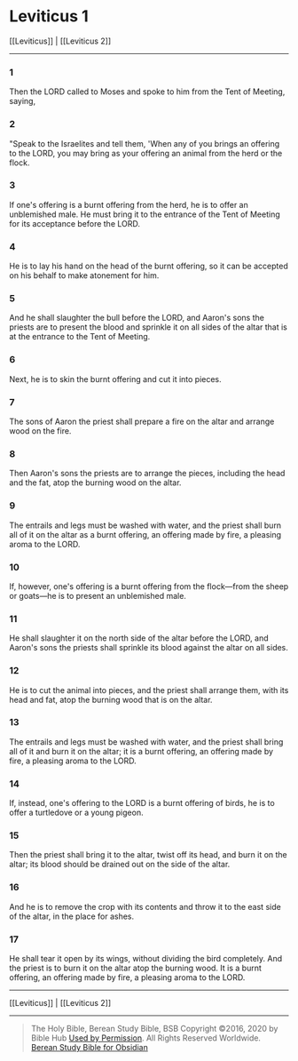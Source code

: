 # Leviticus 1

[[Leviticus]] | [[Leviticus 2]]

---

### 1
Then the LORD called to Moses and spoke to him from the Tent of Meeting, saying,

### 2
"Speak to the Israelites and tell them, 'When any of you brings an offering to the LORD, you may bring as your offering an animal from the herd or the flock.

### 3
If one's offering is a burnt offering from the herd, he is to offer an unblemished male. He must bring it to the entrance of the Tent of Meeting for its acceptance before the LORD.

### 4
He is to lay his hand on the head of the burnt offering, so it can be accepted on his behalf to make atonement for him.

### 5
And he shall slaughter the bull before the LORD, and Aaron's sons the priests are to present the blood and sprinkle it on all sides of the altar that is at the entrance to the Tent of Meeting.

### 6
Next, he is to skin the burnt offering and cut it into pieces.

### 7
The sons of Aaron the priest shall prepare a fire on the altar and arrange wood on the fire.

### 8
Then Aaron's sons the priests are to arrange the pieces, including the head and the fat, atop the burning wood on the altar.

### 9
The entrails and legs must be washed with water, and the priest shall burn all of it on the altar as a burnt offering, an offering made by fire, a pleasing aroma to the LORD.

### 10
If, however, one's offering is a burnt offering from the flock—from the sheep or goats—he is to present an unblemished male.

### 11
He shall slaughter it on the north side of the altar before the LORD, and Aaron's sons the priests shall sprinkle its blood against the altar on all sides.

### 12
He is to cut the animal into pieces, and the priest shall arrange them, with its head and fat, atop the burning wood that is on the altar.

### 13
The entrails and legs must be washed with water, and the priest shall bring all of it and burn it on the altar; it is a burnt offering, an offering made by fire, a pleasing aroma to the LORD.

### 14
If, instead, one's offering to the LORD is a burnt offering of birds, he is to offer a turtledove or a young pigeon.

### 15
Then the priest shall bring it to the altar, twist off its head, and burn it on the altar; its blood should be drained out on the side of the altar.

### 16
And he is to remove the crop with its contents and throw it to the east side of the altar, in the place for ashes.

### 17
He shall tear it open by its wings, without dividing the bird completely. And the priest is to burn it on the altar atop the burning wood. It is a burnt offering, an offering made by fire, a pleasing aroma to the LORD.

---

[[Leviticus]] | [[Leviticus 2]]

---

> The Holy Bible, Berean Study Bible, BSB
> Copyright &copy;2016, 2020 by Bible Hub
> [Used by Permission](https://berean.bible/terms.htm). All Rights Reserved Worldwide.
> [Berean Study Bible for Obsidian](https://github.com/gapmiss/berean-study-bible-for-obsidian)</small>

